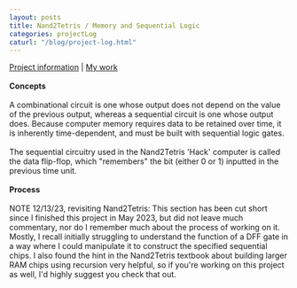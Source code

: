 ```yaml
---
layout: posts
title: Nand2Tetris / Memory and Sequential Logic
categories: projectLog
caturl: "/blog/project-log.html"
---
```

<a href="https://www.nand2tetris.org/project03" target="_blank">Project information</a> | <a href="https://github.com/wangzi190/nand2tetris/tree/master/03" target="_blank">My work</a>
<br><br><b>Concepts</b>
<br><br>
A combinational circuit is one whose output does not depend on the value of the previous output, whereas a sequential circuit is one whose output does. Because computer memory requires data to be retained over time, it is inherently time-dependent, and must be built with sequential logic gates.
<br><br>The sequential circuitry used in the Nand2Tetris 'Hack' computer is called the data flip-flop, which "remembers" the bit (either 0 or 1) inputted in the previous time unit.
<br><br><b>Process</b>
<br><br>NOTE 12/13/23, revisiting Nand2Tetris: This section has been cut short since I finished this project in May 2023, but did not leave much commentary, nor do I remember much about the process of working on it. Mostly, I recall initially struggling to understand the function of a DFF gate in a way where I could manipulate it to construct the specified sequential chips. I also found the hint in the Nand2Tetris textbook about building larger RAM chips using recursion very helpful, so if you're working on this project as well, I'd highly suggest you check that out.